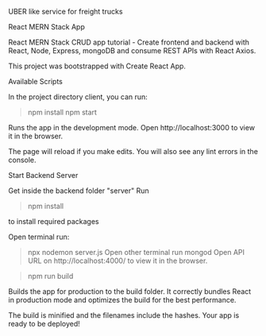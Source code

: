 UBER like service for freight trucks

React MERN Stack App

React MERN Stack CRUD app tutorial - Create frontend and backend with React, Node, Express, mongoDB and consume REST APIs with React Axios.

This project was bootstrapped with Create React App.

Available Scripts

In the project directory client, you can run:

> npm install
> npm start

Runs the app in the development mode.
Open http://localhost:3000 to view it in the browser.

The page will reload if you make edits.
You will also see any lint errors in the console.

Start Backend Server

Get inside the backend folder "server"
Run 
> npm install 

to install required packages

Open terminal run:
> npx nodemon server.js
Open other terminal run mongod
Open API URL on http://localhost:4000/ to view it in the browser.

> npm run build

Builds the app for production to the build folder.
It correctly bundles React in production mode and optimizes the build for the best performance.

The build is minified and the filenames include the hashes.
Your app is ready to be deployed!


